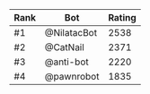 Rank|Bot|Rating
---|---|---
#1|@NilatacBot|2538
#2|@CatNail|2371
#3|@anti-bot|2220
#4|@pawnrobot|1835
